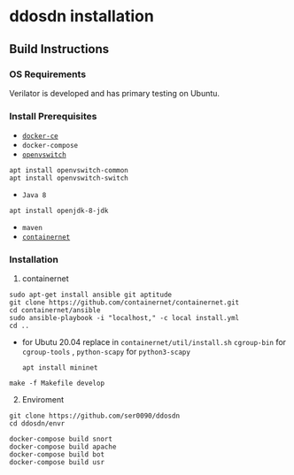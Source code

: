 # ddosdn installation
## Build Instructions
### OS Requirements
Verilator is developed and has primary testing on Ubuntu.

### Install Prerequisites
  * [`docker-ce`](https://docs.docker.com/engine/install/ubuntu/)
  * `docker-compose`
  * [`openvswitch`](http://docs.openvswitch.org/en/latest/intro/install/distributions/#debian)
  ```
  apt install openvswitch-common
  apt install openvswitch-switch
  ```
  * `Java 8`
  ```
  apt install openjdk-8-jdk
  ```
  * `maven`  
  * [`containernet`](https://github.com/containernet/containernet)

### Installation

 1. containernet
 ```
 sudo apt-get install ansible git aptitude
 git clone https://github.com/containernet/containernet.git
 cd containernet/ansible
 sudo ansible-playbook -i "localhost," -c local install.yml
 cd ..
 ```
  * for Ubutu 20.04
     replace in `containernet/util/install.sh` 
     `cgroup-bin` for `cgroup-tools` , 
     `python-scapy` for `python3-scapy`
     ```
     apt install mininet
     ```
 ```
 make -f Makefile develop
 ```
 2. Enviroment
 
 ```
 git clone https://github.com/ser0090/ddosdn
 cd ddosdn/envr
 
 docker-compose build snort
 docker-compose build apache
 docker-compose build bot
 docker-compose build usr
 ```
